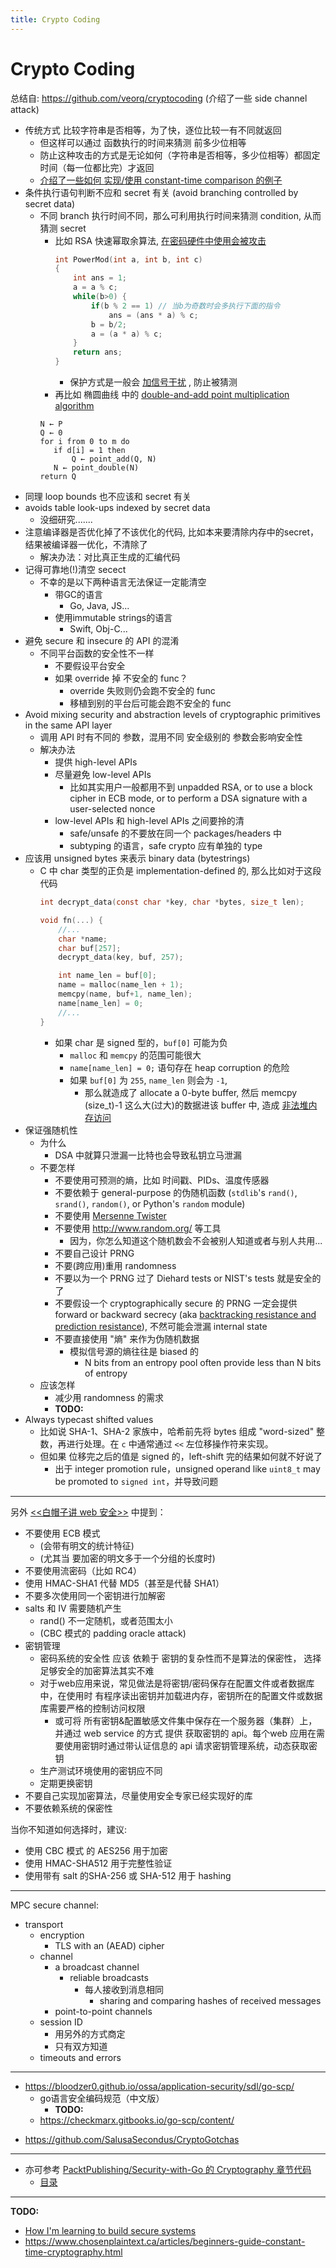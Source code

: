 ```yaml
---
title: Crypto Coding
---
```


# Crypto Coding

总结自: https://github.com/veorq/cryptocoding (介绍了一些 side channel attack)

+ 传统方式 比较字符串是否相等，为了快，逐位比较一有不同就返回
    * 但这样可以通过 函数执行的时间来猜测 前多少位相等
    * 防止这种攻击的方式是无论如何（字符串是否相等，多少位相等）都固定时间（每一位都比完）才返回
    * [介绍了一些如何 实现/使用 constant-time comparison 的例子](https://github.com/veorq/cryptocoding#compare-secret-strings-in-constant-time)
+ 条件执行语句判断不应和 secret 有关 (avoid branching controlled by secret data)
    * 不同 branch 执行时间不同，那么可利用执行时间来猜测 condition, 从而猜测 secret
        - 比如 RSA 快速幂取余算法, [在密码硬件中使用会被攻击](https://wiki.x10sec.org/crypto/asymmetric/rsa/rsa_side_channel/)
            ```c
            int PowerMod(int a, int b, int c)
            {
                int ans = 1;
                a = a % c;
                while(b>0) {
                    if(b % 2 == 1) // 当b为奇数时会多执行下面的指令
                        ans = (ans * a) % c;
                    b = b/2;
                    a = (a * a) % c;
                }
                return ans;
            }
            ```
            * 保护方式是一般会 [加信号干扰](https://www.zhihu.com/question/22325815) , 防止被猜测
        - 再比如 椭圆曲线  中的 [double-and-add point multiplication algorithm](https://crypto.stackexchange.com/questions/48790/wikipedias-double-and-add-point-multiplication-algorithm-for-elliptical-curves)
        ```
        N ← P
        Q ← 0
        for i from 0 to m do
           if d[i] = 1 then
               Q ← point_add(Q, N)
           N ← point_double(N)
        return Q
        ```
+ 同理 loop bounds 也不应该和 secret 有关
+ avoids table look-ups indexed by secret data
    + 没细研究.......
+ 注意编译器是否优化掉了不该优化的代码, 比如本来要清除内存中的secret，结果被编译器一优化，不清除了
    + 解决办法：对比真正生成的汇编代码
+ 记得可靠地(!)清空 secect
    + 不幸的是以下两种语言无法保证一定能清空
        * 带GC的语言
            - Go, Java, JS...
        * 使用immutable strings的语言
            - Swift, Obj-C...
+ 避免 secure 和 insecure 的 API 的混淆
    + 不同平台函数的安全性不一样
        * 不要假设平台安全
        * 如果 override 掉 不安全的 func？
            - override 失败则仍会跑不安全的 func
            - 移植到别的平台后可能会跑不安全的 func
+ Avoid mixing security and abstraction levels of cryptographic primitives in the same API layer
    + 调用 API 时有不同的 参数，混用不同 安全级别的 参数会影响安全性
    + 解决办法
        * 提供 high-level APIs
        * 尽量避免 low-level APIs
            - 比如其实用户一般都用不到 unpadded RSA, or to use a block cipher in ECB mode, or to perform a DSA signature with a user-selected nonce
        * low-level APIs 和 high-level APIs 之间要拎的清
            - safe/unsafe 的不要放在同一个 packages/headers 中
            - subtyping 的语言，safe crypto 应有单独的 type
+ 应该用 unsigned bytes 来表示 binary data (bytestrings)
    + C 中 char 类型的正负是 implementation-defined 的, 那么比如对于这段代码
        ```c
        int decrypt_data(const char *key, char *bytes, size_t len);

        void fn(...) {
            //...
            char *name;
            char buf[257];
            decrypt_data(key, buf, 257);

            int name_len = buf[0];
            name = malloc(name_len + 1);
            memcpy(name, buf+1, name_len);
            name[name_len] = 0;
            //...
        }
        ```
        + 如果 char 是 signed 型的，`buf[0]` 可能为负
            + `malloc` 和 `memcpy` 的范围可能很大
            + `name[name_len] = 0;` 语句存在 heap corruption 的危险
            + 如果 `buf[0]` 为 `255`, `name_len` 则会为 `-1`, 
                + 那么就造成了 allocate a 0-byte buffer, 然后 memcpy (size_t)-1 这么大(过大)的数据进该 buffer 中, 造成 [非法堆内存访问](https://stackoverflow.com/questions/13669329/what-is-a-memory-stomp)
+ 保证强随机性
    + 为什么
        * DSA 中就算只泄漏一比特也会导致私钥立马泄漏
    + 不要怎样
        * 不要使用可预测的熵，比如 时间戳、PIDs、温度传感器
        * 不要依赖于 general-purpose 的伪随机函数 (`stdlib`'s `rand()`, `srand()`, `random()`, or Python's `random` module)
        * 不要使用 [Mersenne Twister](http://crypto.di.uoa.gr/CRYPTO.SEC/Randomness_Attacks.html)
        * 不要使用 http://www.random.org/ 等工具
            * 因为，你怎么知道这个随机数会不会被别人知道或者与别人共用...
        * 不要自己设计 PRNG
        * 不要(跨应用)重用 randomness
        * 不要以为一个 PRNG 过了 Diehard tests or NIST's tests 就是安全的了
        * 不要假设一个 cryptographically secure 的 PRNG 一定会提供 forward or backward secrecy (aka [backtracking resistance and prediction resistance](http://csrc.nist.gov/publications/nistpubs/800-90A/SP800-90A.pdf)), 不然可能会泄漏 internal state
        * 不要直接使用 "熵" 来作为伪随机数据
            * 模拟信号源的熵往往是 biased 的
                * N bits from an entropy pool often provide less than N bits of entropy
    + 应该怎样
        * 减少用 randomness 的需求
        + __TODO:__
+ Always typecast shifted values
    + 比如说 SHA-1、SHA-2 家族中，哈希前先将 bytes 组成 "word-sized" 整数，再进行处理。在 `c` 中通常通过 `<<` 左位移操作符来实现。
    + 但如果 位移完之后的值是 signed 的，left-shift 完的结果如何就不好说了
        * 出于 integer promotion rule，unsigned operand like `uint8_t` may be promoted to `signed int`，并导致问题

---

另外 [<<白帽子讲 web 安全>>](https://book.douban.com/subject/10546925/) 中提到：

+ 不要使用 ECB 模式
    * (会带有明文的统计特征)
    * (尤其当 要加密的明文多于一个分组的长度时)
+ 不要使用流密码（比如 RC4）
+ 使用 HMAC-SHA1 代替 MD5（甚至是代替 SHA1）
+ 不要多次使用同一个密钥进行加解密
+ salts 和 IV 需要随机产生
    * rand() 不一定随机，或者范围太小
    * (CBC 模式的 padding oracle attack)
+ 密钥管理
    * 密码系统的安全性 应该 依赖于 密钥的复杂性而不是算法的保密性， 选择 足够安全的加密算法其实不难
    * 对于web应用来说，常见做法是将密钥/密码保存在配置文件或者数据库中，在使用时 有程序读出密钥并加载进内存，密钥所在的配置文件或数据库需要严格的控制访问权限
        - 或可将  所有密钥&配置敏感文件集中保存在一个服务器（集群）上，并通过 web service 的方式 提供 获取密钥的 api。每个web 应用在需要使用密钥时通过带认证信息的 api 请求密钥管理系统，动态获取密钥
    * 生产测试环境使用的密钥应不同
    * 定期更换密钥
+ 不要自己实现加密算法，尽量使用安全专家已经实现好的库
+ 不要依赖系统的保密性


当你不知道如何选择时，建议:

+ 使用 CBC 模式 的 AES256 用于加密
+ 使用 HMAC-SHA512 用于完整性验证
+ 使用带有 salt 的SHA-256 或 SHA-512 用于 hashing

---

MPC secure channel:

+ transport
    * encryption
        * TLS with an (AEAD) cipher
    * channel
        - a broadcast channel
            * reliable broadcasts
                * 每人接收到消息相同
                    * sharing and comparing hashes of received messages
        - point-to-point channels
    * session ID
        - 用另外的方式商定
        - 只有双方知道
    * timeouts and errors

---

- https://bloodzer0.github.io/ossa/application-security/sdl/go-scp/
    + go语言安全编码规范（中文版）
        + __TODO:__
    + https://checkmarx.gitbooks.io/go-scp/content/
+ https://github.com/SalusaSecondus/CryptoGotchas

---

+ 亦可参考 [PacktPublishing/Security-with-Go 的 Cryptography 章节代码](https://github.com/PacktPublishing/Security-with-Go/tree/master/Chapter06)
    * [目录](https://www.packtpub.com/networking-and-servers/security-go)

---
__TODO:__

+ [How I'm learning to build secure systems](https://github.com/veeral-patel/learn-security-engineering)
+ https://www.chosenplaintext.ca/articles/beginners-guide-constant-time-cryptography.html
